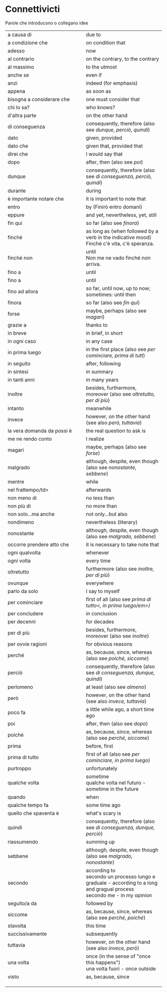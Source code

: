 # Connettivicti 

Parole che introducono o collegano idee

<table>
<tr>
<td width="50%">a causa di</td>
<td>due to</td>
</tr>
<tr>
<td width="50%">a condizione che</td>
<td>on condition that</td>
</tr>
<tr>
<td width="50%">adesso</td>
<td>now</td>
</tr>
<tr>
<td width="50%">al contrario</td>
<td>on the contrary, to the contrary</td>
</tr>
<tr>
<td width="50%">al massimo</td>
<td>to the utmost</td>
</tr>
<tr>
<td width="50%">anche se</td>
<td>even if</td>
</tr>
<tr>
<td width="50%">anzi</td>
<td>indeed (for emphasis)</td>
</tr>
<tr>
<td width="50%">appena</td>
<td>as soon as</td>
</tr>
<tr>
<td width="50%">bisogna a considerare che</td>
<td>one must consider that</td>
</tr>
<tr>
<td width="50%">chi lo sa?</td>
<td>who knows?</td>
</tr>
<tr>
<td width="50%">d'altra parte</td>
<td>on the other hand</td>
</tr>
<tr>
<td width="50%">di conseguenza</td>
<td>consequently, therefore (also see <em>dunque, perciò, quindi</em>)</td>
</tr>
<tr>
<td width="50%">dato</td>
<td>given, provided</td>
</tr>
<tr>
<td width="50%">dato che</td>
<td>given that, provided that</td>
</tr>
<tr>
<td width="50%">direi che</td>
<td>I would say that</td>
</tr>
<tr>
<td width="50%">dopo</td>
<td>after, then (also see <em>poi</em>)</td>
</tr>
<tr>
<td width="50%">dunque</td>
<td>consequently, therefore (also see <em>di conseguenza, perciò, quindi</em>)</td>
</tr>
<tr>
<td width="50%">durante</td>
<td>during</td>
</tr>
<tr>
<td width="50%">è importante notare che</td>
<td>it is important to note that</td>
</tr>
<tr>
<td width="50%">entro</td>
<td>by (Finirò entro domani)</td>
</tr>
<tr>
<td width="50%">eppure</td>
<td>and yet, nevertheless, yet, still</td>
</tr>
<tr>
<td width="50%">fin qui</td>
<td>so far (also see <em>finora</em>)</td>
</tr>
<tr>
<td width="50%">finché</td>
<td>as long as (when followed by a verb in the indicative mood)<br/>
Finché c'è vita, c'è speranza.
</td>
</tr>
<tr>
<td width="50%">finché non</td>
<td>until<br/>
Non me ne vado finché non arriva.
</td>
</tr>
<tr>
<td width="50%">fino a</td>
<td>until</td>
</tr>
<tr>
<td width="50%">fino a</td>
<td>until</td>
</tr>
<tr>
<td width="50%">fino ad allora</td>
<td>so far, until now, up to now; sometimes: until then</td>
</tr>
<tr>
<td width="50%">finora</td>
<td>so far (also see <em>fin qui</em>)</td>
</tr>
<tr>
<td width="50%">forse</td>
<td>maybe, perhaps (also see <em>magari</em>)</td>
</tr>
<tr>
<td width="50%">grazie a</td>
<td>thanks to</td>
</tr>
<tr>
<td width="50%">in breve</td>
<td>in brief, in short</td>
</tr>
<tr>
<td width="50%">in ogni caso</td>
<td>in any case</td>
</tr>
<tr>
<td width="50%">in prima luego</td>
<td>in the first place (also see <em>per cominciare, prima di tutt</em>)</td>
</tr>
<tr>
<td width="50%">in seguito</td>
<td>after, following</td>
</tr>
<tr>
<td width="50%">in sintesi</td>
<td>in summary</td>
</tr>
<tr>
<td width="50%">in tanti anni</td>
<td>in many years</td>
</tr>
<tr>
<td width="50%">inoltre</td>
<td>besides, furthermore, moreover (also see <em>oltretutto, per di più</em>)</td>
</tr>
<tr>
<td width="50%">intanto</td>
<td>meanwhile</td>
</tr>
<tr>
<td width="50%">invece</td>
<td>however, on the other hand (see also <em>però, tuttavia</em>)</td>
</tr>
<tr>
<td width="50%">la vera domanda da possi è</td>
<td>the real question to ask is</td>
</tr>
<tr>
<td width="50%">me ne rendo conto</td>
<td>I realize</td>
</tr>
<tr>
<td width="50%">magari</td>
<td>maybe, perhaps (also see <em>forse</em>)</td>
</tr>
<tr>
<td width="50%">malgrado</td>
<td>although, despite, even though (also see <em>nonostante, sebbene</em>)</td>
</tr>
<tr>
<td width="50%">mentre</td>
<td>while</td>
</tr>
<tr>
<td width="50%">nel frattempo/td>
<td>afterwards</td>
</tr>
<tr>
<td width="50%">non meno di</td>
<td>no less than</td>
</tr>
<tr>
<td width="50%">non più di</td>
<td>no more than</td>
</tr>
<tr>
<td width="50%">non solo...ma anche</td>
<td>not only...but also</td>
</tr>
<tr>
<td width="50%">nondimeno</td>
<td>nevertheless (literary)</td>
</tr>
<tr>
<td width="50%">nonostante</td>
<td>although, despite, even though (also see <em>malgrado, sebbene</em>)</td>
</tr>
<tr>
<td width="50%">occorre prendere atto che</td>
<td>it is necessary to take note that</td>
</tr>
<tr>
<td width="50%">ogni qualvolta</td>
<td>whenever</td>
</tr>
<tr>
<td width="50%">ogni volta</td>
<td>every time</td>
</tr>
<tr>
<td width="50%">oltretutto</td>
<td>furthermore (also see <em>inoltre, per di più</em>)</td>
</tr>
<tr>
<td width="50%">ovunque</td>
<td>everywhere</td>
</tr>
<tr>
<td width="50%">parlo da solo</td>
<td>I say to myself</td>
</tr>
<tr>
<td width="50%">per cominciare</td>
<td>first of all (also see <em>prima di tutto<, in prima luego/em>)</td>
</tr>
<tr>
<td width="50%">per concludere</td>
<td>in conclusion</td>
</tr>
<tr>
<td width="50%">per decenni</td>
<td>for decades</td>
</tr>
<tr>
<td width="50%">per di più</td>
<td>besides, furthermore, moreover (also see <em>inoltre</em>)</td>
</tr>
<tr>
<td width="50%">per ovvie ragioni</td>
<td>for obvious reasons</td>
</tr>
<tr>
<td width="50%">perché</td>
<td>as, because, since, whereas (also see <em>poiché, siccome</em>)</td>
</tr>
<tr>
<td width="50%">perciò</td>
<td>consequently, therefore (also see <em>di conseguenza, dunque, quindi</em>)</td>
</tr>
<tr>
<td width="50%">perlomeno</td>
<td>at least (also see <em>almeno</em>)</td>
</tr>
<tr>
<td width="50%">però</td>
<td>however, on the other hand (see also <em>invece, tuttavia</em>)</td>
</tr>
<tr>
<td width="50%">poco fa</td>
<td>a little while ago, a short time ago</td>
</tr>
<tr>
<td width="50%">poi</td>
<td>after, then (also see <em>dopo</em>)</td>
</tr>
<tr>
<td width="50%">poiché</td>
<td>as, because, since, whereas (also see <em>perché, siccome</em>)</td>
</tr>
<tr>
<td width="50%">prima</td>
<td>before, first</td>
</tr>
<tr>
<td width="50%">prima di tutto</td>
<td>first of all (also see <em>per cominciare, in prima luego</em>)</td>
</tr>
<tr>
<td width="50%">purtroppo</td>
<td>unfortunately</td>
</tr>
<tr>
<td width="50%">qualche volta</td>
<td>sometime<br/>
qualche volta nel futuro - sometime in the future</td>
</tr>
<tr>
<td width="50%">quando</td>
<td>when</td>
</tr>
<tr>
<td width="50%">qualche tempo fa</td>
<td>some time ago</td>
</tr>
<tr>
<td width="50%">quello che spaventa è</td>
<td>what's scary is</td>
</tr>
<tr>
<td width="50%">quindi</td>
<td>consequently, therefore (also see <em>di conseguenza, dunque, perciò</em>)</td>
</tr>
<tr>
<td width="50%">riassumendo</td>
<td>summing up</td>
</tr>
<tr>
<td width="50%">sebbene</td>
<td>although, despite, even though (also see <em>malgrado, nonostante</em>)</td>
</tr>
<tr>
<td width="50%">secondo</td>
<td>according to<br/>
secondo un processo lungo e graduale - according to a long and gragual process<br/>
secondo me - in my opinion</td>
</tr>
<tr>
<td width="50%">seguito/a da</td>
<td>followed by</td>
</tr>
<tr>
<td width="50%">siccome</td>
<td>as, because, since, whereas (also see <em>perché, poiché</em>)</td>
</tr>
<tr>
<td width="50%">stavolta</td>
<td>this time</td>
</tr>
<tr>
<td width="50%">succissivamente</td>
<td>subsequently</td>
</tr>
<tr>
<td width="50%">tuttavia</td>
<td>however, on the other hand (see also <em>invece, però</em>)</td>
</tr>
<tr>
<td width="50%">una volta</td>
<td>once (in the sense of "once this happens")<br/>
una volta fuori - once outside</td>
</tr>
<tr>
<td width="50%">visto</td>
<td>as, because, since</td>
</tr>
<tr>
<td width="50%"></td>
<td></td>
</tr>
<tr>
<td width="50%"></td>
<td></td>
</tr>
<tr>
<td width="50%"></td>
<td></td>
</tr>
</table>

